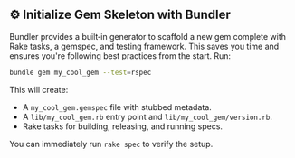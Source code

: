 ## ⚙️ Initialize Gem Skeleton with Bundler

Bundler provides a built‑in generator to scaffold a new gem complete with Rake tasks, a gemspec, and testing framework. This saves you time and ensures you're following best practices from the start. Run:

```bash
bundle gem my_cool_gem --test=rspec
```

This will create:

- A `my_cool_gem.gemspec` file with stubbed metadata.
- A `lib/my_cool_gem.rb` entry point and `lib/my_cool_gem/version.rb`.
- Rake tasks for building, releasing, and running specs.

You can immediately run `rake spec` to verify the setup.